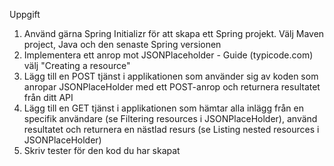 Uppgift

1. Använd gärna Spring Initializr för att skapa ett Spring projekt. Välj Maven project, Java och den senaste Spring versionen
2. Implementera ett anrop mot JSONPlaceholder - Guide (typicode.com) välj "Creating a resource"
3. Lägg till en POST tjänst i applikationen som använder sig av koden som anropar JSONPlaceHolder med ett POST-anrop och returnera resultatet från ditt API
4. Lägg till en GET tjänst i applikationen som hämtar alla inlägg från en specifik användare (se Filtering resources i JSONPlaceHolder), använd resultatet och returnera en nästlad resurs (se Listing nested resources i JSONPlaceHolder)
5. Skriv tester för den kod du har skapat
